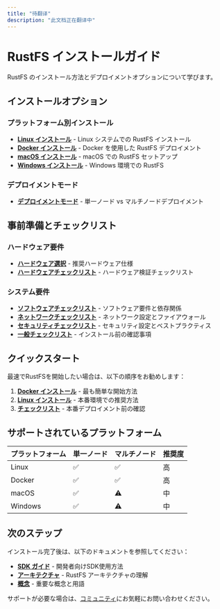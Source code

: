 ```yaml
---
title: "待翻译"
description: "此文档正在翻译中"
---
```


# RustFS インストールガイド

RustFS のインストール方法とデプロイメントオプションについて学びます。

## インストールオプション

### プラットフォーム別インストール

- **[Linux インストール](./linux.md)** - Linux システムでの RustFS インストール
- **[Docker インストール](./docker.md)** - Docker を使用した RustFS デプロイメント
- **[macOS インストール](./macos/index.md)** - macOS での RustFS セットアップ
- **[Windows インストール](./windows/index.md)** - Windows 環境での RustFS

### デプロイメントモード

- **[デプロイメントモード](./mode/index.md)** - 単一ノード vs マルチノードデプロイメント

## 事前準備とチェックリスト

### ハードウェア要件

- **[ハードウェア選択](./hardware-selection.md)** - 推奨ハードウェア仕様
- **[ハードウェアチェックリスト](./hard-checklists.md)** - ハードウェア検証チェックリスト

### システム要件

- **[ソフトウェアチェックリスト](./software-checklists.md)** - ソフトウェア要件と依存関係
- **[ネットワークチェックリスト](./network-checklists.md)** - ネットワーク設定とファイアウォール
- **[セキュリティチェックリスト](./security-checklists.md)** - セキュリティ設定とベストプラクティス
- **[一般チェックリスト](./checklists.md)** - インストール前の確認事項

## クイックスタート

最速でRustFSを開始したい場合は、以下の順序をお勧めします：

1. **[Docker インストール](./docker.md)** - 最も簡単な開始方法
2. **[Linux インストール](./linux.md)** - 本番環境での推奨方法
3. **[チェックリスト](./checklists.md)** - 本番デプロイメント前の確認

## サポートされているプラットフォーム

| プラットフォーム | 単一ノード | マルチノード | 推奨度 |
|----------------|------------|------------|--------|
| Linux | ✅ | ✅ | 高 |
| Docker | ✅ | ✅ | 高 |
| macOS | ✅ | ⚠️ | 中 |
| Windows | ✅ | ⚠️ | 中 |

## 次のステップ

インストール完了後は、以下のドキュメントを参照してください：

- **[SDK ガイド](../sdk/index.md)** - 開発者向けSDK使用方法
- **[アーキテクチャ](../architecture.md)** - RustFS アーキテクチャの理解
- **[概念](../concepts/glossary.md)** - 重要な概念と用語

サポートが必要な場合は、[コミュニティ](https://github.com/rustfs/rustfs/discussions)にお気軽にお問い合わせください。

